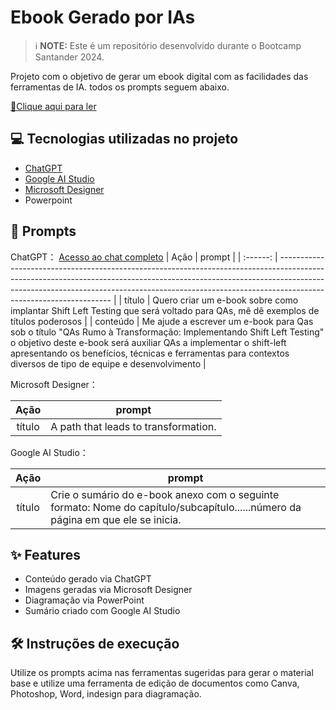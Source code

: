 # Ebook Gerado por IAs


 > ℹ️ **NOTE:** Este é um repositório desenvolvido durante o Bootcamp Santander 2024.

Projeto com o objetivo de gerar um ebook digital com as facilidades das ferramentas de IA. todos os prompts
seguem abaixo.

<a href="https://github.com/Vivianflima/DIO-ebook-AI-prompts/blob/main/1e-book_Shift_Left_Vivian.pdf" title="View PDF now"> 📕Clique aqui para ler</a>

## 💻 Tecnologias utilizadas no projeto

- [ChatGPT](https://chat.openai.com/) 
- [Google AI Studio](https://aistudio.google.com/)
- [Microsoft Designer](https://designer.microsoft.com//)
- Powerpoint

## 🧠 Prompts


ChatGPT：
[Acesso ao chat completo](https://chat.openai.com/share/fbaa413e-00ca-4cf3-a83c-0a677a4b630b)
|   Ação   | prompt                                                                                                                                                                                                                                                                         |
| :------: | ------------------------------------------------------------------------------------------------------------------------------------------------------------------------------------------------------------------------------------------------------------------------------ |
|  título  | Quero criar um e-book sobre como implantar Shift Left Testing que será voltado para QAs, mê dê exemplos de títulos poderosos |
| conteúdo | Me ajude a escrever um e-book para Qas sob o título "QAs Rumo à Transformação: Implementando Shift Left Testing" o objetivo deste e-book será auxiliar QAs a implementar o shift-left apresentando os benefícios, técnicas e ferramentas para contextos diversos de tipo de equipe e desenvolvimento |

Microsoft Designer：

|  Ação  | prompt                                                                                 |
| :----: | -------------------------------------------------------------------------------------- |
| título | A path that leads to transformation.|

Google AI Studio：

|  Ação  | prompt                                                                                 |
| :----: | -------------------------------------------------------------------------------------- |
| título | Crie o sumário do e-book anexo com o seguinte formato: Nome do capítulo/subcapítulo......número da página em que ele se inicia.|

## ✨ Features

- Conteúdo gerado via ChatGPT
- Imagens geradas via Microsoft Designer
- Diagramação via PowerPoint
- Sumário criado com Google AI Studio

## 🛠️ Instruções de execução

Utilize os prompts acima nas ferramentas sugeridas para gerar o material base e utilize uma ferramenta de edição de documentos como Canva, Photoshop, Word, indesign para diagramação.
